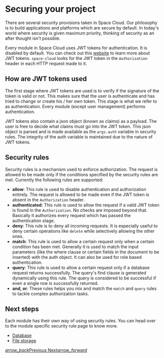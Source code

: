 # Securing your project

There are several security provisions taken in Space Cloud. Our philosophy is to build applications and platforms which are secure by default. In today's world where security is given maximum priority, thinking of security as an after thought isn't possible.

Every module in Space Cloud uses JWT tokens for authentication. It is disabled by default. You can check out this [website](https://jwt.io) to learn more about JWT tokens. `space-cloud` looks for the JWT token in the `Authorization` header in each HTTP request made to it.

## How are JWT tokens used

The first stage where JWT tokens are used is to verify if the signature of the token is valid or not. This makes sure that the user is authenticate and has tried to change or create his / her own token. This stage is what we refer to as authentication. Every module (except user management) performs authentication.

JWT tokens also contain a json object (known as claims) as a payload. The user is free to decide what claims must go into the JWT token. This json object is parsed and is made available as the `args.auth` variable in security rules. The integrity of the auth variable is maintained due to the nature of JWT tokens.

## Security rules

Security rules is a mechanism used to enforce authorization. The request is allowed to be made only if the conditions specified by the security rules are met. Currently the following rules are supported:

- **allow**: This rule is used to disable authentication and authorization entirely. The request is allowed to be made even if the JWT token is absent in the `Authorization` header.
- **authenticated**: This rule is used to allow the request if a valid JWT token is found in the `Authorization`. No checks are imposed beyond that. Basically it authorizes every request which has passed the authentication stage.
- **deny**: This rule is to deny all incoming requests. It is especially useful to deny certain operations like `delete` while selectively allowing the other ones.
- **match**: This rule is used to allow a certain request only when a certain condition has been met. Generally it is used to match the input parameters (like the where clause or certain fields in the document to be inserted) with the auth object. It can also be used for role based authentication.
- **query**: This rule is used to allow a certain request only if a database request returns successfully. The query's find clause is generated dynamically using this rule. The query is considered to be successful if even a single row is successfully returned.
- **and, or**: These rules helps you mix and match the `match` and `query` rules to tackle complex authorization tasks.

## Next steps
Each module has their own way of using security rules. You can head over to the module specific security rule page to know more.
- [Database](/docs/security/database)
- [File storage](/docs/security/file-storage)

<div class="btns-wrapper">
  <a href="/docs/functions" class="waves-effect waves-light btn primary-btn-border btn-small">
    <i class="material-icons btn-with-icon">arrow_back</i>Previous
  </a>
  <a href="/docs/security/database" class="waves-effect waves-light btn primary-btn-fill btn-small">
    Next<i class="material-icons btn-with-icon">arrow_forward</i>
  </a>
</div>